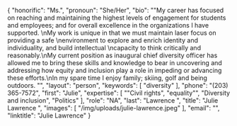 {
  "honorific": "Ms.",
  "pronoun": "She/Her",
  "bio": "\"My career has focused on reaching and maintaining the highest levels of engagement for students and employees; and for overall excellence in the organizations I have supported. \nMy work is unique in that we must maintain laser focus on providing a safe \nenvironment to explore and enrich identity and individuality, and build intellectual \ncapacity to think critically and reasonably.\nMy current position as inaugural chief diversity officer has allowed me to bring these skills and knowledge to bear in uncovering and addressing how equity and inclusion play a role in impeding or advancing these efforts.\nIn my spare time I enjoy family; skiing, golf and being outdoors. \"",
  "layout": "person",
  "keywords": [
    "diversity"
  ],
  "phone": "(203) 365-7572",
  "first": "Julie",
  "expertise": [
    "\"Civil rights",
    "equality\"",
    "Diversity and inclusion",
    "Politics"
  ],
  "role": "NA",
  "last": "Lawrence ",
  "title": "Julie Lawrence ",
  "images": [
    "/img/uploads/julie-lawrence.jpeg"
  ],
  "email": "",
  "linktitle": "Julie Lawrence"
}